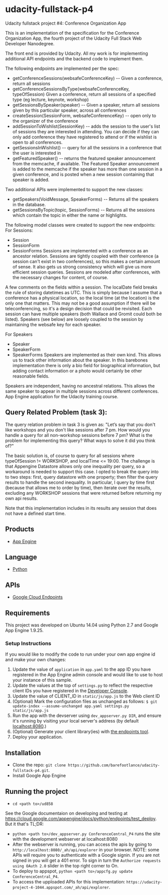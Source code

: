 # udacity-fullstack-p4

Udacity fullstack project #4: Conference Organization App

This is an implementation of the specification for the Conference Organization App, the fourth project of the Udacity Full Stack Web Developer Nanodegree.

The front end is provided by Udacity. All my work is for implementing additional API endpoints and the backend code to implement them.

The following endpoints are implemented per the spec:

* getConferenceSessions(websafeConferenceKey) -- Given a conference, return all sessions
* getConferenceSessionsByType(websafeConferenceKey, typeOfSession) Given a conference, return all sessions of a specified type (eg lecture, keynote, workshop)
* getSessionsBySpeaker(speaker) -- Given a speaker, return all sessions given by this particular speaker, across all conferences
* createSession(SessionForm, websafeConferenceKey) -- open only to the organizer of the conference
* addSessionToWishlist(SessionKey) -- adds the session to the user's list of sessions they are interested in attending. You can decide if they can only add conference they have registered to attend or if the wishlist is open to all conferences.
* getSessionsInWishlist() -- query for all the sessions in a conference that the user is interested in
* getFeaturedSpeaker() -- returns the featured speaker announcement from the memcache, if available. The Featured Speaker announcement is added to the memcache if the speaker has more than one session in a given conference, and is posted when a new session containing that speaker is added.

Two additional APIs were implemented to support the new classes:

* getSpeakers(VoidMessage, SpeakerForms) -- Returns all the speakers in the database.
* getSessionsByTopic(topic, SessionForms) -- Returns all the sessions which contain the topic in either the name or highlights.

The following model classes were created to support the new endpoints:
For Sessions:
* Session
* SessionForm
* SessionForms
Sessions are implemented with a conference as an ancestor relation. Sessions are tightly coupled with their conference (a session can't exist in two conferences), so this makes a certain amount of sense. It also gets us strong consistency which will give us more efficient session queries. Sessions are modeled after conferences, with the necessary changes for content, of course.

A few comments on the fields within a session. The localDate field breaks the rule of storing datetimes as UTC. This is simply because I assume that a conference has a physical location, so the local time (at the location) is the only one that matters. This may not be a good assumption if there will be teleconferencing, so it's a design decision that could be revisited. Each session can have multiple speakers (both Wallace and Gromit could both be listed). Speakers (see below) are loosely coupled to the session by maintaining the websafe key for each speaker.

For Speakers
* Speaker
* SpeakerForm
* SpeakerForms
Speakers are implemented as their own kind. This allows us to track other information about the speaker. In this barebones implementation there is only a bio field for biographical information, but adding contact information or a photo would certainly be other reasonable fields.

Speakers are independent, having no ancestral relations. This allows the same speaker to appear in multiple sessions across different conferences.
App Engine application for the Udacity training course.

## Query Related Problem (task 3):

The query relation problem in task 3 is given as: "Let’s say that you don't like workshops and you don't like sessions after 7 pm. How would you handle a query for all non-workshop sessions before 7 pm? What is the problem for implementing this query? What ways to solve it did you think of?"

The basic solution is, of course to query for all sessions where typeOfSession != WORKSHOP, and localTime <= 19:00. The challenge is that Appengine Datastore allows only one inequality per query, so a workaround is needed to support this case. I opted to break the query into to two steps: first, query datastore with one property; then filter the query results to handle the second inequality. In particular, I query by time first (because that allows me to order by time), then iterate over the results, excluding any WORKSHOP sessions that were returned before returning my own api results.

Note that this implementation includes in its results any session that does not have a defined start time.

## Products
- [App Engine][1]

## Language
- [Python][2]

## APIs
- [Google Cloud Endpoints][3]

## Requirements
This project was developed on Ubuntu 14.04 using Python 2.7 and Google App Engine 1.9.25.

### Setup Instructions

If you would like to modify the code to run under your own app engine id and make your own changes:

1. Update the value of `application` in `app.yaml` to the app ID you
   have registered in the App Engine admin console and would like to use to host
   your instance of this sample.
1. Update the values at the top of `settings.py` to
   reflect the respective client IDs you have registered in the
   [Developer Console][4].
1. Update the value of CLIENT_ID in `static/js/app.js` to the Web client ID
1. (Optional) Mark the configuration files as unchanged as follows:
   `$ git update-index --assume-unchanged app.yaml settings.py static/js/app.js`
1. Run the app with the devserver using `dev_appserver.py DIR`, and ensure it's running by visiting your local server's address (by default [localhost:8080][5].)
1. (Optional) Generate your client library(ies) with [the endpoints tool][6].
1. Deploy your application.


[1]: https://developers.google.com/appengine
[2]: http://python.org
[3]: https://developers.google.com/appengine/docs/python/endpoints/
[4]: https://console.developers.google.com/
[5]: https://localhost:8080/
[6]: https://developers.google.com/appengine/docs/python/endpoints/endpoints_tool

## Installation

* Clone the repo: `git clone https://github.com/barefootlance/udacity-fullstack-p4.git`.
* Install Google App Engine

## Running the project

* `cd <path to>/ud858`

See the Google documentaion on developing and testing at https://cloud.google.com/appengine/docs/python/endpoints/test_deploy. But it that's TL;DR:

* `python <path to>/dev_appserver.py ConferenceCentral_P4` runs the site with the development webserver at localhost:8080
* After the webserver is running, you can access the apis by going to `http://localhost:8080/_ah/api/explorer` in your browser. NOTE: some APIs will require you to authenticate with a Google signin. If you are not signed in you will get a 401 error. To sign in turn the `Authorize requests using OAuth 2.0` slider in the top right corner to On.
* To deploy to appspot, `python <path to>/appcfg.py update ConferenceCentral_P4`.
* To access the upploaded APIs for this implementation: `https://udacity-project-4-1044.appspot.com/_ah/api/explorer`.
